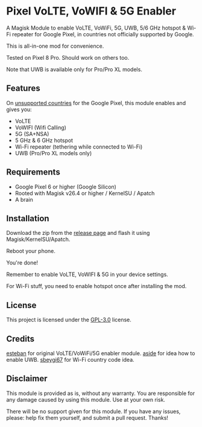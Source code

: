 # Pixel VoLTE, VoWIFI & 5G Enabler

A Magisk Module to enable VoLTE, VoWiFi, 5G, UWB, 5/6 GHz hotspot & Wi-Fi repeater for Google Pixel, in countries not officially supported by Google.

This is all-in-one mod for convenience.

Tested on Pixel 8 Pro. Should work on others too.

Note that UWB is available only for Pro/Pro XL models.

## Features

On [unsupported countries](https://pixel.withgoogle.com/5G/) for the Google Pixel, this module enables and gives you:

- VoLTE
- VoWIFI (Wifi Calling)
- 5G (SA+NSA)
- 5 GHz & 6 GHz hotspot
- Wi-Fi repeater (tethering while connected to Wi-Fi)
- UWB (Pro/Pro XL models only)

## Requirements

- Google Pixel 6 or higher (Google Silicon)
- Rooted with Magisk v26.4 or higher / KernelSU / Apatch
- A brain

## Installation

Download the zip from the [release page](https://github.com/karina-lab/Pixel-Regional-Restrictions-Disabler/releases) and flash it using Magisk/KernelSU/Apatch.

Reboot your phone.

You're done!

Remember to enable VoLTE, VoWIFI & 5G in your device settings.

For Wi-Fi stuff, you need to enable hotspot once after installing the mod.


## License

This project is licensed under the [GPL-3.0](https://www.gnu.org/licenses/gpl-3.0.en.html) license.

## Credits


[esteban](https://github.com/EstebanForge/Pixel-VoLTE-VoWIFI-5G-Enabler) for original VoLTE/VoWiFi/5G enabler module.
[aside](https://4pda.to/forum/index.php?showtopic=1093998&st=220#entry136638452) for idea how to enable UWB.
[sbeygi67](https://xdaforums.com/t/guide-root-change-wifi-hotspot-country-to-bypass-regional-restrictions-on-android-10.4703941/) for Wi-Fi country code idea.

## Disclaimer

This module is provided as is, without any warranty. You are responsible for any damage caused by using this module. Use at your own risk.

There will be no support given for this module. If you have any issues, please: help fix them yourself, and submit a pull request. Thanks!
